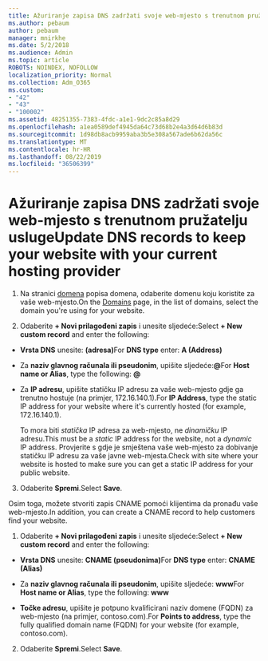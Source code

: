 ```yaml
---
title: Ažuriranje zapisa DNS zadržati svoje web-mjesto s trenutnom pružatelju usluge
ms.author: pebaum
author: pebaum
manager: mnirkhe
ms.date: 5/2/2018
ms.audience: Admin
ms.topic: article
ROBOTS: NOINDEX, NOFOLLOW
localization_priority: Normal
ms.collection: Adm_O365
ms.custom:
- "42"
- "43"
- "100002"
ms.assetid: 48251355-7383-4fdc-a1e1-9dc2c85a8d29
ms.openlocfilehash: a1ea0589def4945da64c73d68b2e4a3d64d6b83d
ms.sourcegitcommit: 1d98db8acb9959aba3b5e308a567ade6b62da56c
ms.translationtype: MT
ms.contentlocale: hr-HR
ms.lasthandoff: 08/22/2019
ms.locfileid: "36506399"
---
```

# <a name="update-dns-records-to-keep-your-website-with-your-current-hosting-provider"></a><span data-ttu-id="cb045-102">Ažuriranje zapisa DNS zadržati svoje web-mjesto s trenutnom pružatelju usluge</span><span class="sxs-lookup"><span data-stu-id="cb045-102">Update DNS records to keep your website with your current hosting provider</span></span>

1. <span data-ttu-id="cb045-103">Na stranici [domena](https://portal.office.com/adminportal/home#/Domains) popisa domena, odaberite domenu koju koristite za vaše web-mjesto.</span><span class="sxs-lookup"><span data-stu-id="cb045-103">On the [Domains](https://portal.office.com/adminportal/home#/Domains) page, in the list of domains, select the domain you're using for your website.</span></span>

2. <span data-ttu-id="cb045-104">Odaberite **+ Novi prilagođeni zapis** i unesite sljedeće:</span><span class="sxs-lookup"><span data-stu-id="cb045-104">Select **+ New custom record** and enter the following:</span></span>

  - <span data-ttu-id="cb045-105">**Vrsta DNS** unesite: **(adresa)**</span><span class="sxs-lookup"><span data-stu-id="cb045-105">For **DNS type** enter: **A (Address)**</span></span>

  - <span data-ttu-id="cb045-106">Za **naziv glavnog računala ili pseudonim**, upišite sljedeće:**@**</span><span class="sxs-lookup"><span data-stu-id="cb045-106">For **Host name or Alias**, type the following: **@**</span></span>

  - <span data-ttu-id="cb045-107">Za **IP adresu**, upišite statičku IP adresu za vaše web-mjesto gdje ga trenutno hostuje (na primjer, 172.16.140.1).</span><span class="sxs-lookup"><span data-stu-id="cb045-107">For **IP Address**, type the static IP address for your website where it's currently hosted (for example, 172.16.140.1).</span></span>

    <span data-ttu-id="cb045-108">To mora biti *statička* IP adresa za web-mjesto, ne *dinamičku* IP adresu.</span><span class="sxs-lookup"><span data-stu-id="cb045-108">This must be a  *static*  IP address for the website, not a  *dynamic*  IP address.</span></span> <span data-ttu-id="cb045-109">Provjerite s gdje je smještena vaše web-mjesto za dobivanje statičku IP adresu za vaše javne web-mjesta.</span><span class="sxs-lookup"><span data-stu-id="cb045-109">Check with site where your website is hosted to make sure you can get a static IP address for your public website.</span></span>

3. <span data-ttu-id="cb045-110">Odaberite **Spremi**.</span><span class="sxs-lookup"><span data-stu-id="cb045-110">Select **Save**.</span></span>

<span data-ttu-id="cb045-111">Osim toga, možete stvoriti zapis CNAME pomoći klijentima da pronađu vaše web-mjesto.</span><span class="sxs-lookup"><span data-stu-id="cb045-111">In addition, you can create a CNAME record to help customers find your website.</span></span>
  
1. <span data-ttu-id="cb045-112">Odaberite **+ Novi prilagođeni zapis** i unesite sljedeće:</span><span class="sxs-lookup"><span data-stu-id="cb045-112">Select **+ New custom record** and enter the following:</span></span>

  - <span data-ttu-id="cb045-113">**Vrsta DNS** unesite: **CNAME (pseudonima)**</span><span class="sxs-lookup"><span data-stu-id="cb045-113">For **DNS type** enter: **CNAME (Alias)**</span></span>

  - <span data-ttu-id="cb045-114">Za **naziv glavnog računala ili pseudonim**, upišite sljedeće: **www**</span><span class="sxs-lookup"><span data-stu-id="cb045-114">For **Host name or Alias**, type the following: **www**</span></span>

  - <span data-ttu-id="cb045-115">**Točke adresu**, upišite je potpuno kvalificirani naziv domene (FQDN) za web-mjesto (na primjer, contoso.com).</span><span class="sxs-lookup"><span data-stu-id="cb045-115">For **Points to address**, type the fully qualified domain name (FQDN) for your website (for example, contoso.com).</span></span>

2. <span data-ttu-id="cb045-116">Odaberite **Spremi**.</span><span class="sxs-lookup"><span data-stu-id="cb045-116">Select **Save**.</span></span>
